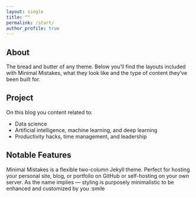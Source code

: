 ```yaml
---
layout: single
title: ""
permalink: /start/
author_profile: true
---
```


## About

The bread and butter of any theme. Below you’ll find the layouts included with Minimal Mistakes, what they look like and the type of content they’ve been built for.

## Project

On this blog you content related to:

- Data science
- Artificial intelligence, machine learning, and deep learning
- Productivity hacks, time management, and leadership


## Notable Features

Minimal Mistakes is a flexible two-column Jekyll theme. Perfect for hosting your personal site, blog, or portfolio on GitHub or self-hosting on your own server. As the name implies — styling is purposely minimalistic to be enhanced and customized by you :smile
